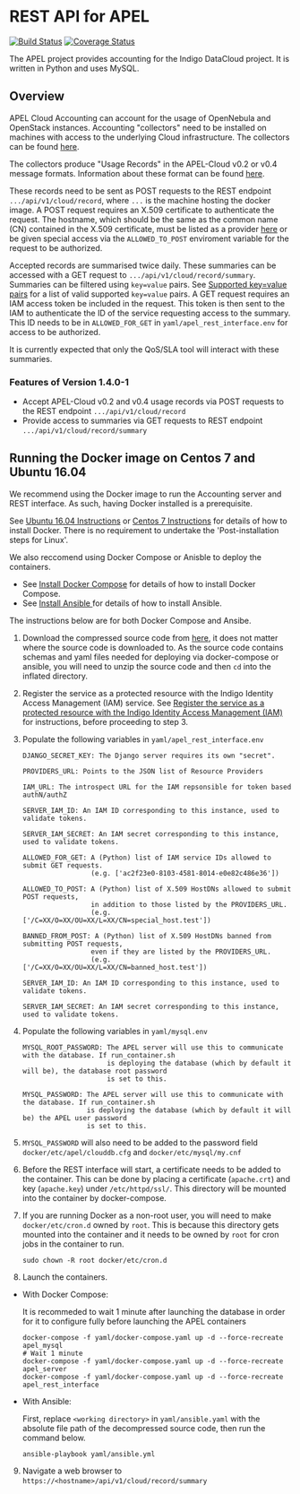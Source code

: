 # REST API for APEL
[![Build Status](https://travis-ci.org/apel/rest.svg?branch=dev)](https://travis-ci.org/apel/rest)
[![Coverage Status](https://coveralls.io/repos/github/apel/rest/badge.svg?branch=dev)](https://coveralls.io/github/apel/rest?branch=dev)

The APEL project provides accounting for the Indigo DataCloud project. It is written in Python and uses MySQL.

## Overview
APEL Cloud Accounting can account for the usage of OpenNebula and OpenStack instances. Accounting "collectors" need to be installed on machines with access to the underlying Cloud infrastructure. The collectors can be found [here](https://indigo-dc.gitbooks.io/indigo-datacloud-releases/content/indigo1/accounting1.html).

The collectors produce "Usage Records" in the APEL-Cloud v0.2 or v0.4 message formats. Information about these format can be found [here](https://wiki.egi.eu/wiki/Federated_Cloud_Accounting#Documentation).

These records need to be sent as POST requests to the REST endpoint `.../api/v1/cloud/record`, where `...` is the machine hosting the docker image. A POST request requires an X.509 certificate to authenticate the request. The hostname, which should be the same as the common name (CN) contained in the X.509 certificate, must be listed as a provider [here](http://indigo.cloud.plgrid.pl/cmdb/service/list) or be given special access via the `ALLOWED_TO_POST` enviroment variable for the request to be authorized.

Accepted records are summarised twice daily. These summaries can be accessed with a GET request to `.../api/v1/cloud/record/summary`. Summaries can be filtered using `key=value` pairs. See [Supported key=value pairs](doc/user.md#supported-keyvalue-pairs) for a list of valid supported `key=value` pairs. A GET request requires an IAM access token be included in the request. This token is then sent to the IAM to authenticate the ID of the service requesting access to the summary. This ID needs to be in `ALLOWED_FOR_GET` in `yaml/apel_rest_interface.env` for access to be authorized.

It is currently expected that only the QoS/SLA tool will interact with these summaries.

### Features of Version 1.4.0-1

- Accept APEL-Cloud v0.2 and v0.4 usage records via POST requests to the REST endpoint `.../api/v1/cloud/record`
- Provide access to summaries via GET requests to REST endpoint `.../api/v1/cloud/record/summary`

## Running the Docker image on Centos 7 and Ubuntu 16.04
We recommend using the Docker image to run the Accounting server and REST interface. As such, having Docker installed is a prerequisite.

See [Ubuntu 16.04 Instructions](https://docs.docker.com/engine/installation/linux/docker-ce/ubuntu/) or [Centos 7 Instructions](https://docs.docker.com/engine/installation/linux/docker-ce/centos/) for details of how to install Docker. There is no requirement to undertake the 'Post-installation steps for Linux'.

We also reccomend using Docker Compose or Anisble to deploy the containers.
* See [Install Docker Compose](https://docs.docker.com/compose/install/) for details of how to install Docker Compose.
* See [Install Ansible ](http://docs.ansible.com/ansible/latest/intro_installation.html#installation) for details of how to install Ansible.

The instructions below are for both Docker Compose and Ansibe.

1. Download the compressed source code from [here](https://github.com/indigo-dc/Accounting/releases/latest), it does not matter where the source code is downloaded to. As the source code contains schemas and yaml files needed for deploying via docker-compose or ansible, you will need to unzip the source code and then `cd` into the inflated directory.

2. Register the service as a protected resource with the Indigo Identity Access Management (IAM) service. See [Register the service as a protected resource with the Indigo Identity Access Management (IAM)](doc/admin.md#register-the-service-as-a-protected-resource-with-the-indigo-identity-access-management-iam) for instructions, before proceeding to step 3.

3. Populate the following variables in `yaml/apel_rest_interface.env`
   ```
   DJANGO_SECRET_KEY: The Django server requires its own "secret".

   PROVIDERS_URL: Points to the JSON list of Resource Providers

   IAM_URL: The introspect URL for the IAM repsonsible for token based authN/authZ

   SERVER_IAM_ID: An IAM ID corresponding to this instance, used to validate tokens.

   SERVER_IAM_SECRET: An IAM secret corresponding to this instance, used to validate tokens.

   ALLOWED_FOR_GET: A (Python) list of IAM service IDs allowed to submit GET requests.
                    (e.g. ['ac2f23e0-8103-4581-8014-e0e82c486e36'])

   ALLOWED_TO_POST: A (Python) list of X.509 HostDNs allowed to submit POST requests,
                    in addition to those listed by the PROVIDERS_URL.
                    (e.g. ['/C=XX/O=XX/OU=XX/L=XX/CN=special_host.test'])

   BANNED_FROM_POST: A (Python) list of X.509 HostDNs banned from submitting POST requests,
                    even if they are listed by the PROVIDERS_URL.
                    (e.g. ['/C=XX/O=XX/OU=XX/L=XX/CN=banned_host.test'])

   SERVER_IAM_ID: An IAM ID corresponding to this instance, used to validate tokens.

   SERVER_IAM_SECRET: An IAM secret corresponding to this instance, used to validate tokens.
   ```

4. Populate the following variables in `yaml/mysql.env`
   ```
   MYSQL_ROOT_PASSWORD: The APEL server will use this to communicate with the database. If run_container.sh
                        is deploying the database (which by default it will be), the database root password
                        is set to this.

   MYSQL_PASSWORD: The APEL server will use this to communicate with the database. If run_container.sh
                   is deploying the database (which by default it will be) the APEL user password
                   is set to this.
   ```

5. `MYSQL_PASSWORD` will also need to be added to the password field `docker/etc/apel/clouddb.cfg` and `docker/etc/mysql/my.cnf`

6. Before the REST interface will start, a certificate needs to be added to the container. This can be done by placing a certificate (`apache.crt`) and key (`apache.key`) under `/etc/httpd/ssl/`. This directory will be mounted into the container by docker-compose.

7. If you are running Docker as a non-root user, you will need to make `docker/etc/cron.d` owned by `root`. This is because this directory gets mounted into the container and it needs to be owned by `root` for cron jobs in the container to run.
   ```
   sudo chown -R root docker/etc/cron.d
   ```

8. Launch the containers.

- With Docker Compose:

   It is recommeded to wait 1 minute after launching the database in order for it to configure fully before launching the APEL containers
   ```
   docker-compose -f yaml/docker-compose.yaml up -d --force-recreate apel_mysql
   # Wait 1 minute
   docker-compose -f yaml/docker-compose.yaml up -d --force-recreate apel_server
   docker-compose -f yaml/docker-compose.yaml up -d --force-recreate apel_rest_interface
   ```

- With Ansible:

   First, replace `<working directory>` in `yaml/ansible.yaml` with the absolute file path of the decompressed source code, then run the command below.
   ```
   ansible-playbook yaml/ansible.yml
   ```

9. Navigate a web browser to `https://<hostname>/api/v1/cloud/record/summary`
